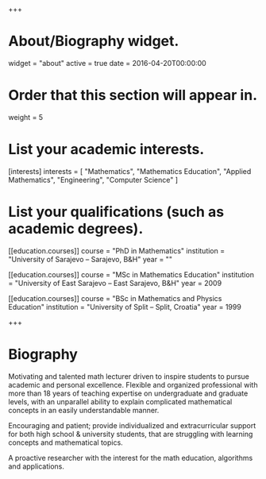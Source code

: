 +++
# About/Biography widget.
widget = "about"
active = true
date = 2016-04-20T00:00:00

# Order that this section will appear in.
weight = 5

# List your academic interests.
[interests]
  interests = [
    "Mathematics",
    "Mathematics Education",
    "Applied Mathematics",
    "Engineering",
    "Computer Science"
  ]

# List your qualifications (such as academic degrees).
[[education.courses]]
  course = "PhD in Mathematics"
  institution = "University of Sarajevo – Sarajevo, B&H"
  year = ""

[[education.courses]]
  course = "MSc in Mathematics Education"
  institution = "University of East Sarajevo – East Sarajevo, B&H"
  year = 2009

[[education.courses]]
  course = "BSc in Mathematics and Physics Education"
  institution = "University of Split – Split, Croatia"
  year = 1999
 
+++

# Biography

Motivating and talented math lecturer driven to inspire students to pursue academic and personal excellence. Flexible and organized professional with more than 18 years of teaching expertise on undergraduate and graduate levels, with an unparallel ability to explain complicated mathematical concepts in an easily understandable manner.

Encouraging and patient; provide individualized and extracurricular support for both high school & university students, that are struggling with learning concepts and mathematical topics.

A proactive researcher with the interest for the math education, algorithms and applications.
